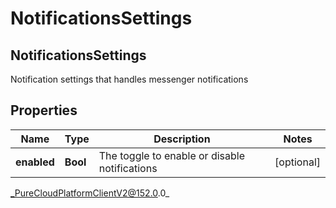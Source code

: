 # NotificationsSettings

## NotificationsSettings
Notification settings that handles messenger notifications

## Properties

|Name | Type | Description | Notes|
|------------ | ------------- | ------------- | -------------|
| **enabled** | **Bool** | The toggle to enable or disable notifications | [optional] |



_PureCloudPlatformClientV2@152.0.0_
